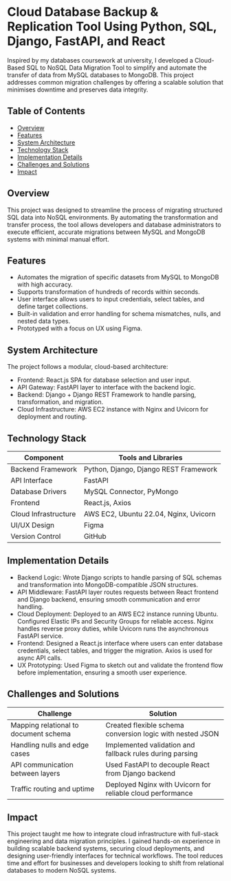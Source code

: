 # Cloud Database Backup & Replication Tool Using Python, SQL, Django, FastAPI, and React

Inspired by my databases coursework at university, I developed a Cloud-Based SQL to NoSQL Data Migration Tool to simplify and automate the transfer of data from MySQL databases to MongoDB. This project addresses common migration challenges by offering a scalable solution that minimises downtime and preserves data integrity.

## Table of Contents

- [Overview](#overview)
- [Features](#features)
- [System Architecture](#system-architecture)
- [Technology Stack](#technology-stack)
- [Implementation Details](#implementation-details)
- [Challenges and Solutions](#challenges-and-solutions)
- [Impact](#impact)

## Overview

This project was designed to streamline the process of migrating structured SQL data into NoSQL environments. By automating the transformation and transfer process, the tool allows developers and database administrators to execute efficient, accurate migrations between MySQL and MongoDB systems with minimal manual effort.

## Features

- Automates the migration of specific datasets from MySQL to MongoDB with high accuracy.
- Supports transformation of hundreds of records within seconds.
- User interface allows users to input credentials, select tables, and define target collections.
- Built-in validation and error handling for schema mismatches, nulls, and nested data types.
- Prototyped with a focus on UX using Figma.

## System Architecture

The project follows a modular, cloud-based architecture:

- Frontend: React.js SPA for database selection and user input.
- API Gateway: FastAPI layer to interface with the backend logic.
- Backend: Django + Django REST Framework to handle parsing, transformation, and migration.
- Cloud Infrastructure: AWS EC2 instance with Nginx and Uvicorn for deployment and routing.

## Technology Stack

| Component              | Tools and Libraries                          |
|------------------------|---------------------------------------------|
| Backend Framework      | Python, Django, Django REST Framework        |
| API Interface          | FastAPI                                      |
| Database Drivers       | MySQL Connector, PyMongo                     |
| Frontend               | React.js, Axios                              |
| Cloud Infrastructure   | AWS EC2, Ubuntu 22.04, Nginx, Uvicorn        |
| UI/UX Design           | Figma                                        |
| Version Control        | GitHub                                       |

## Implementation Details

- Backend Logic: Wrote Django scripts to handle parsing of SQL schemas and transformation into MongoDB-compatible JSON structures.
- API Middleware: FastAPI layer routes requests between React frontend and Django backend, ensuring smooth communication and error handling.
- Cloud Deployment: Deployed to an AWS EC2 instance running Ubuntu. Configured Elastic IPs and Security Groups for reliable access. Nginx handles reverse proxy duties, while Uvicorn runs the asynchronous FastAPI service.
- Frontend: Designed a React.js interface where users can enter database credentials, select tables, and trigger the migration. Axios is used for async API calls.
- UX Prototyping: Used Figma to sketch out and validate the frontend flow before implementation, ensuring a smooth user experience.

## Challenges and Solutions

| Challenge                               | Solution                                                   |
|----------------------------------------|------------------------------------------------------------|
| Mapping relational to document schema  | Created flexible schema conversion logic with nested JSON  |
| Handling nulls and edge cases          | Implemented validation and fallback rules during parsing   |
| API communication between layers       | Used FastAPI to decouple React from Django backend         |
| Traffic routing and uptime             | Deployed Nginx with Uvicorn for reliable cloud performance |

## Impact

This project taught me how to integrate cloud infrastructure with full-stack engineering and data migration principles. I gained hands-on experience in building scalable backend systems, securing cloud deployments, and designing user-friendly interfaces for technical workflows. The tool reduces time and effort for businesses and developers looking to shift from relational databases to modern NoSQL systems.
